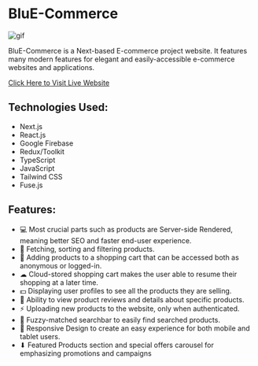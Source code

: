 # BluE-Commerce

![gif](preview.gif)

BluE-Commerce is a Next-based E-commerce project website. It features many modern features for elegant and easily-accessible e-commerce websites and applications.

<a href='https://blue-commerce-pied.vercel.app/'>Click Here to Visit Live Website</a>

<h2>Technologies Used:</h2>
<ul>
  <li>Next.js</li>
  <li>React.js</li>
  <li>Google Firebase</li>
  <li>Redux/Toolkit</li>
  <li>TypeScript</li>
  <li>JavaScript</li>
  <li>Tailwind CSS</li>
  <li>Fuse.js</li>
</ul>

<h2>Features:</h2>
<ul>
  <li>💻 Most crucial parts such as products are Server-side Rendered, meaning better SEO and faster end-user experience.</li>
  <li>📝 Fetching, sorting and filtering products.</li>
  <li>🛒 Adding products to a shopping cart that can be accessed both as anonymous or logged-in.</li>
  <li>☁ Cloud-stored shopping cart makes the user able to resume their shopping at a later time.</li>
  <li>💵 Displaying user profiles to see all the products they are selling.</li>
  <li>🏪 Ability to view product reviews and details about specific products.</li>
  <li>⚡ Uploading new products to the website, only when authenticated.</li>
  <li>🔎 Fuzzy-matched searchbar to easily find searched products.</li>
  <li>📱 Responsive Design to create an easy experience for both mobile and tablet users.</li>
  <li>⬇ Featured Products section and special offers carousel for emphasizing promotions and campaigns</li>
</ul>
